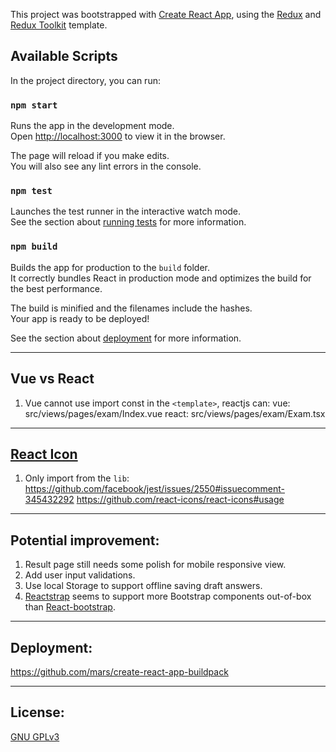 This project was bootstrapped with [Create React App](https://github.com/facebook/create-react-app), using the [Redux](https://redux.js.org/) and [Redux Toolkit](https://redux-toolkit.js.org/) template.

## Available Scripts

In the project directory, you can run:

### `npm start`

Runs the app in the development mode.<br />
Open [http://localhost:3000](http://localhost:3000) to view it in the browser.

The page will reload if you make edits.<br />
You will also see any lint errors in the console.

### `npm test`

Launches the test runner in the interactive watch mode.<br />
See the section about [running tests](https://facebook.github.io/create-react-app/docs/running-tests) for more information.

### `npm build`

Builds the app for production to the `build` folder.<br />
It correctly bundles React in production mode and optimizes the build for the best performance.

The build is minified and the filenames include the hashes.<br />
Your app is ready to be deployed!

See the section about [deployment](https://facebook.github.io/create-react-app/docs/deployment) for more information.

***
## Vue vs React
1. Vue cannot use import const in the `<template>`, reactjs can:
vue: src/views/pages/exam/Index.vue
react: src/views/pages/exam/Exam.tsx

***
## [React Icon](https://github.com/react-icons)
1. Only import from the `lib`:
https://github.com/facebook/jest/issues/2550#issuecomment-345432292
https://github.com/react-icons/react-icons#usage

***
## Potential improvement:
1. Result page still needs some polish for mobile responsive view.
2. Add user input validations.
3. Use local Storage to support offline saving draft answers. 
4. [Reactstrap](https://reactstrap.github.io/) seems to support more Bootstrap components out-of-box than [React-bootstrap](https://react-bootstrap.github.io/).

***
## Deployment:
https://github.com/mars/create-react-app-buildpack

***
## License:
[GNU GPLv3](https://choosealicense.com/licenses/gpl-3.0/)
